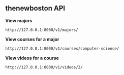 ## thenewboston API

**View majors**
```
http://127.0.0.1:8000/v1/majors/
```

**View courses for a major**
```
http://127.0.0.1:8000/v1/courses/computer-science/
```

**View videos for a course**
```
http://127.0.0.1:8000/v1/videos/2/
```
